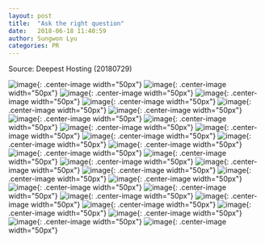 ```yaml
---
layout: post
title:  "Ask the right question"
date:   2018-06-18 11:40:59
author: Sungwon Lyu
categories: PR
---
```


Source: Deepest Hosting (20180729)

![image](/assets/images/20180728_EngineeringReinforcementLearning_SungwonLyu/20180728_EngineeringReinforcementLearning_SungwonLyu.001.png){: .center-image width="50px"}
![image](/assets/images/20180728_EngineeringReinforcementLearning_SungwonLyu/20180728_EngineeringReinforcementLearning_SungwonLyu.002.png){: .center-image width="50px"}
![image](/assets/images/20180728_EngineeringReinforcementLearning_SungwonLyu/20180728_EngineeringReinforcementLearning_SungwonLyu.003.png){: .center-image width="50px"}
![image](/assets/images/20180728_EngineeringReinforcementLearning_SungwonLyu/20180728_EngineeringReinforcementLearning_SungwonLyu.004.png){: .center-image width="50px"}
![image](/assets/images/20180728_EngineeringReinforcementLearning_SungwonLyu/20180728_EngineeringReinforcementLearning_SungwonLyu.005.png){: .center-image width="50px"}
![image](/assets/images/20180728_EngineeringReinforcementLearning_SungwonLyu/20180728_EngineeringReinforcementLearning_SungwonLyu.006.png){: .center-image width="50px"}
![image](/assets/images/20180728_EngineeringReinforcementLearning_SungwonLyu/20180728_EngineeringReinforcementLearning_SungwonLyu.007.png){: .center-image width="50px"}
![image](/assets/images/20180728_EngineeringReinforcementLearning_SungwonLyu/20180728_EngineeringReinforcementLearning_SungwonLyu.008.png){: .center-image width="50px"}
![image](/assets/images/20180728_EngineeringReinforcementLearning_SungwonLyu/20180728_EngineeringReinforcementLearning_SungwonLyu.009.png){: .center-image width="50px"}
![image](/assets/images/20180728_EngineeringReinforcementLearning_SungwonLyu/20180728_EngineeringReinforcementLearning_SungwonLyu.010.png){: .center-image width="50px"}
![image](/assets/images/20180728_EngineeringReinforcementLearning_SungwonLyu/20180728_EngineeringReinforcementLearning_SungwonLyu.011.png){: .center-image width="50px"}
![image](/assets/images/20180728_EngineeringReinforcementLearning_SungwonLyu/20180728_EngineeringReinforcementLearning_SungwonLyu.012.png){: .center-image width="50px"}
![image](/assets/images/20180728_EngineeringReinforcementLearning_SungwonLyu/20180728_EngineeringReinforcementLearning_SungwonLyu.013.png){: .center-image width="50px"}
![image](/assets/images/20180728_EngineeringReinforcementLearning_SungwonLyu/20180728_EngineeringReinforcementLearning_SungwonLyu.014.png){: .center-image width="50px"}
![image](/assets/images/20180728_EngineeringReinforcementLearning_SungwonLyu/20180728_EngineeringReinforcementLearning_SungwonLyu.015.png){: .center-image width="50px"}
![image](/assets/images/20180728_EngineeringReinforcementLearning_SungwonLyu/20180728_EngineeringReinforcementLearning_SungwonLyu.016.png){: .center-image width="50px"}
![image](/assets/images/20180728_EngineeringReinforcementLearning_SungwonLyu/20180728_EngineeringReinforcementLearning_SungwonLyu.017.png){: .center-image width="50px"}
![image](/assets/images/20180728_EngineeringReinforcementLearning_SungwonLyu/20180728_EngineeringReinforcementLearning_SungwonLyu.018.png){: .center-image width="50px"}
![image](/assets/images/20180728_EngineeringReinforcementLearning_SungwonLyu/20180728_EngineeringReinforcementLearning_SungwonLyu.019.png){: .center-image width="50px"}
![image](/assets/images/20180728_EngineeringReinforcementLearning_SungwonLyu/20180728_EngineeringReinforcementLearning_SungwonLyu.020.png){: .center-image width="50px"}
![image](/assets/images/20180728_EngineeringReinforcementLearning_SungwonLyu/20180728_EngineeringReinforcementLearning_SungwonLyu.021.png){: .center-image width="50px"}
![image](/assets/images/20180728_EngineeringReinforcementLearning_SungwonLyu/20180728_EngineeringReinforcementLearning_SungwonLyu.022.png){: .center-image width="50px"}
![image](/assets/images/20180728_EngineeringReinforcementLearning_SungwonLyu/20180728_EngineeringReinforcementLearning_SungwonLyu.023.png){: .center-image width="50px"}
![image](/assets/images/20180728_EngineeringReinforcementLearning_SungwonLyu/20180728_EngineeringReinforcementLearning_SungwonLyu.024.png){: .center-image width="50px"}
![image](/assets/images/20180728_EngineeringReinforcementLearning_SungwonLyu/20180728_EngineeringReinforcementLearning_SungwonLyu.025.png){: .center-image width="50px"}
![image](/assets/images/20180728_EngineeringReinforcementLearning_SungwonLyu/20180728_EngineeringReinforcementLearning_SungwonLyu.026.png){: .center-image width="50px"}
![image](/assets/images/20180728_EngineeringReinforcementLearning_SungwonLyu/20180728_EngineeringReinforcementLearning_SungwonLyu.027.png){: .center-image width="50px"}
![image](/assets/images/20180728_EngineeringReinforcementLearning_SungwonLyu/20180728_EngineeringReinforcementLearning_SungwonLyu.028.png){: .center-image width="50px"}
![image](/assets/images/20180728_EngineeringReinforcementLearning_SungwonLyu/20180728_EngineeringReinforcementLearning_SungwonLyu.029.png){: .center-image width="50px"}
![image](/assets/images/20180728_EngineeringReinforcementLearning_SungwonLyu/20180728_EngineeringReinforcementLearning_SungwonLyu.030.png){: .center-image width="50px"}
